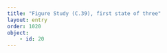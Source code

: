 ```yaml
---
title: "Figure Study (C.39), first state of three"
layout: entry
order: 1020
object:
    - id: 20
---
```

